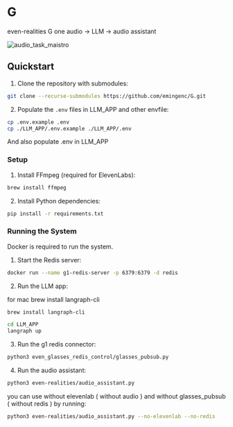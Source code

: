 # G
even-realities G one audio -> LLM -> audio  assistant


![audio_task_maistro](https://github.com/user-attachments/assets/170e1088-499a-4373-b724-da51e9778296)

## Quickstart
1. Clone the repository with submodules:

```bash
git clone --recurse-submodules https://github.com/emingenc/G.git
```

2. Populate the `.env` files in LLM_APP and other envfile:

```bash
cp .env.example .env
cp ./LLM_APP/.env.example ./LLM_APP/.env
```

And also populate .env in LLM_APP

### Setup

1. Install FFmpeg (required for ElevenLabs):

```bash 
brew install ffmpeg
```


2. Install Python dependencies:

```bash
pip install -r requirements.txt
```

### Running the System

Docker is required to run the system.

1. Start the Redis server:

```bash
docker run --name g1-redis-server -p 6379:6379 -d redis
```

2. Run the LLM app:

for mac brew install langraph-cli
```bash
brew install langraph-cli
```

```bash
cd LLM_APP
langraph up
```

3. Run the g1 redis connector:

```bash
python3 even_glasses_redis_control/glasses_pubsub.py
```

4. Run the audio assistant:

```bash
python3 even-realities/audio_assistant.py
```

you can use without elevenlab ( without audio ) and without glasses_pubsub ( without redis ) by running:

```bash
python3 even-realities/audio_assistant.py --no-elevenlab --no-redis
```